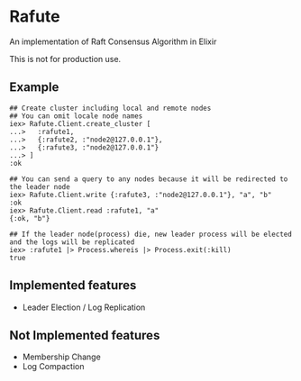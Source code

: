# Rafute

An implementation of Raft Consensus Algorithm in Elixir

This is not for production use.

## Example

```
## Create cluster including local and remote nodes 
## You can omit locale node names 
iex> Rafute.Client.create_cluster [
...>   :rafute1,
...>   {:rafute2, :"node2@127.0.0.1"},
...>   {:rafute3, :"node2@127.0.0.1"}
...> ]
:ok

## You can send a query to any nodes because it will be redirected to the leader node  
iex> Rafute.Client.write {:rafute3, :"node2@127.0.0.1"}, "a", "b"
:ok
iex> Rafute.Client.read :rafute1, "a"
{:ok, "b"}

## If the leader node(process) die, new leader process will be elected and the logs will be replicated
iex> :rafute1 |> Process.whereis |> Process.exit(:kill)
true
```

## Implemented features
* Leader Election / Log Replication

## Not Implemented features
* Membership Change
* Log Compaction
